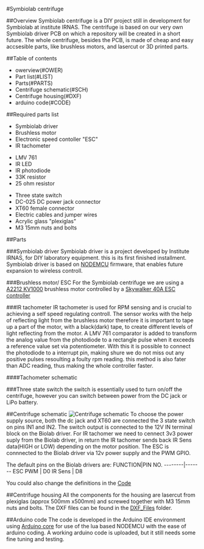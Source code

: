 #Symbiolab centrifuge

##Overview	<a id="OWER"></a>
Symbiolab centrifuge is a DIY project still in development for Symbiolab at institute IRNAS. The centrifuge is based on our very own Symbiolab driver PCB on which a repository will be created in a short future. The whole centrifuge, besides the PCB, is made of cheap and easy accsesible parts, like brushless motors, and lasercut or 3D printed parts.

##Table of contents
 - owerview(#OWER)
 - Part list(#LIST)
 - Parts(#PARTS)
 - Centrifuge schematic(#SCH)
 - Centrifuge housing(#DXF)
 - arduino code(#CODE)

 
##Required parts list	<a id="LIST"></a>
 - Symbiolab driver
 - Brushless motor 
 - Electronic speed contoller "ESC"
 - IR tachometer
  * LMV 761
  * IR LED
  * IR photodiode
  * 33K resistor
  * 25 ohm resistor
 - Three state switch
 - DC-025 DC power jack connector
 - XT60 female connector
 - Electric cables and jumper wires
 - Acrylic glass "plexiglas"
 - M3 15mm nuts and bolts

##Parts	<a id="PARTS"></a>

###Symbiolab driver
Symbiolab driver is a project developed by Institute IRNAS, for DIY laboratory equipment. this is its first finished installment. Symbiolab driver is based on [NODEMCU](http://www.nodemcu.com/index_en.html) firmware, that enables future expansion to wireless controll.

###Brushless motor/ ESC
For the Symbiolab centrifuge we are using a [A2212 KV1000](http://www.robotdigg.com/product/710/A2212-brushless-drone-motor) brushless motor controlled by a [Skywalker 40A ESC controller](http://www.robotdigg.com/product/802/Skywalker-40A-ESC)

###IR tachometer
IR tachometer is used for RPM sensing and is crucial to achieving a self speed regulating controll. The sensor works with the help of reflecting light from the brushless motor therefore it is important to tape up a part of the motor, with a black(dark) tape, to create different levels of light reflecting from the motor. A LMV 761 comparator is added to transform the analog value from the photodiode to a rectangle pulse when it exceeds a reference value set via potentiometer. With this it is possible to connect the photodiode to a interrupt pin, making shure we do not miss out any positive pulses resoulting a foulty rpm reading. this method is also fater than ADC reading, thus making the whole controller faster.

####Tachometer schematic 

###Three state switch
the switch is essentially used to turn on/off the centrifuge, however you can switch between power from the DC jack or LiPo battery.

##Centrifuge schematic	<a id="SCH"></a>
![Centrifuge schematic](https://github.com/Ubercic/Symbiolab_Centrifuge/blob/master/Symbiolab_Centrifuge.jpg)
To choose the power supply source, both the dc jack and XT60 are connected the 3 state switch on pins IN1 and IN2. The switch output is connected to the 12V IN terminal block on the Biolab driver. For IR tachomer we need to cennect 3v3 power suply from the Biolab driver, in return the IR tachomer sends back IR Sens data(HIGH or LOW) depending on the motor position.  The ESC is connnected to the Biolab driver via 12v power supply and the PWM GPIO.

The default pins on the Biolab drivers are:
FUNCTION|PIN NO.
--------|-------
ESC PWM | D0
IR Sens | D8

You could also change the definitions in the [Code](https://github.com/Ubercic/Symbiolab_Centrifuge/blob/ArduinoCode/ArduinoCode/CentrifugaV1RPM_No_PID/CentrifugaV1RPM_No_PID.ino)

##Centrifuge housing	<a id="DXF"></a>
All the components for the housing are lasercut from plexiglas (approx 500mm x500mm) and screwed together with M3 15mm nuts and bolts. The DXF files can be found in the [DXF_Files](https://github.com/Ubercic/Symbiolab_Centrifuge/tree/master/DXF_Files) folder.

##Arduino code	<a id="CODE"></a>
The code is developed in the Arduino IDE environment using [Arduino core](https://github.com/esp8266/Arduino) for use of the lua based NODEMCU with the ease of arduino coding. A working arduino code is uploaded, but it still needs some fine tuning and testing.

